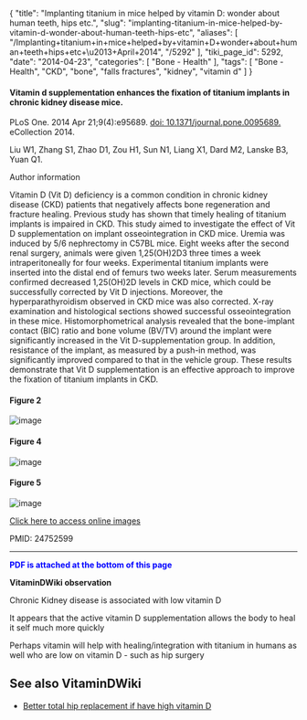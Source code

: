 {
    "title": "Implanting titanium in mice helped by vitamin D: wonder about human teeth, hips etc.",
    "slug": "implanting-titanium-in-mice-helped-by-vitamin-d-wonder-about-human-teeth-hips-etc",
    "aliases": [
        "/Implanting+titanium+in+mice+helped+by+vitamin+D+wonder+about+human+teeth+hips+etc+\u2013+April+2014",
        "/5292"
    ],
    "tiki_page_id": 5292,
    "date": "2014-04-23",
    "categories": [
        "Bone - Health"
    ],
    "tags": [
        "Bone - Health",
        "CKD",
        "bone",
        "falls fractures",
        "kidney",
        "vitamin d"
    ]
}


#### Vitamin d supplementation enhances the fixation of titanium implants in chronic kidney disease mice.

PLoS One. 2014 Apr 21;9(4):e95689. [doi: 10.1371/journal.pone.0095689.](https://doi.org/10.1371/journal.pone.0095689.) eCollection 2014.

Liu W1, Zhang S1, Zhao D1, Zou H1, Sun N1, Liang X1, Dard M2, Lanske B3, Yuan Q1.

Author information

Vitamin D (Vit D) deficiency is a common condition in chronic kidney disease (CKD) patients that negatively affects bone regeneration and fracture healing. Previous study has shown that timely healing of titanium implants is impaired in CKD. This study aimed to investigate the effect of Vit D supplementation on implant osseointegration in CKD mice. Uremia was induced by 5/6 nephrectomy in C57BL mice. Eight weeks after the second renal surgery, animals were given 1,25(OH)2D3 three times a week intraperitoneally for four weeks. Experimental titanium implants were inserted into the distal end of femurs two weeks later. Serum measurements confirmed decreased 1,25(OH)2D levels in CKD mice, which could be successfully corrected by Vit D injections. Moreover, the hyperparathyroidism observed in CKD mice was also corrected. X-ray examination and histological sections showed successful osseointegration in these mice. Histomorphometrical analysis revealed that the bone-implant contact (BIC) ratio and bone volume (BV/TV) around the implant were significantly increased in the Vit D-supplementation group. In addition, resistance of the implant, as measured by a push-in method, was significantly improved compared to that in the vehicle group. These results demonstrate that Vit D supplementation is an effective approach to improve the fixation of titanium implants in CKD.

#### Figure 2

<img src="https://d1bk1kqxc0sym.cloudfront.net/attachments/jpeg/titanium-f2.jpg" alt="image">

#### Figure 4

<img src="https://d1bk1kqxc0sym.cloudfront.net/attachments/jpeg/f4.jpg" alt="image">

#### Figure 5

<img src="https://d1bk1kqxc0sym.cloudfront.net/attachments/jpeg/f5.jpg" alt="image">

[Click here to access online images](http://www.plosone.org/article/info%3Adoi%2F10.1371%2Fjournal.pone.0095689)

PMID: 24752599

---

 **<span style="color:#00F;">PDF is attached at the bottom of this page</span>** 

 **VitaminDWiki observation** 

Chronic Kidney disease is associated with low vitamin D

It appears that the active vitamin D supplementation allows the body to heal it self much more quickly

Perhaps vitamin will help with healing/integration with titanium in humans as well who are low on vitamin D - such as hip surgery

## See also VitaminDWiki

* [Better total hip replacement if have high vitamin D](/posts/better-total-hip-replacement-if-have-high-vitamin-d)
